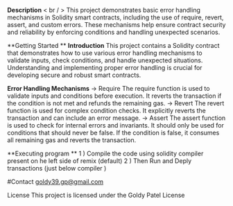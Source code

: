 

**Description** < br / >
This project demonstrates basic error handling mechanisms in Solidity smart contracts, including the use of require, revert, assert, and custom errors. These mechanisms help ensure contract security and reliability by enforcing conditions and handling unexpected scenarios.

**Getting Started **
**Introduction**
This project contains a Solidity contract that demonstrates how to use various error handling mechanisms to validate inputs, check conditions, and handle unexpected situations. Understanding and implementing proper error handling is crucial for developing secure and robust smart contracts.

**Error Handling Mechanisms**
-> Require
The require function is used to validate inputs and conditions before execution. It reverts the transaction if the condition is not met and refunds the remaining gas.
-> Revert
The revert function is used for complex condition checks. It explicitly reverts the transaction and can include an error message.
-> Assert
The assert function is used to check for internal errors and invariants. It should only be used for conditions that should never be false. If the condition is false, it consumes all remaining gas and reverts the transaction.

**Executing program **
1 ) Compile the code using solidity compiler present on he left side of remix (default) 
2 ) Then Run and Deply transactions (just below compiler )

#Contact goldy39.gp@gmail.com

License This project is licensed under the Goldy Patel License

